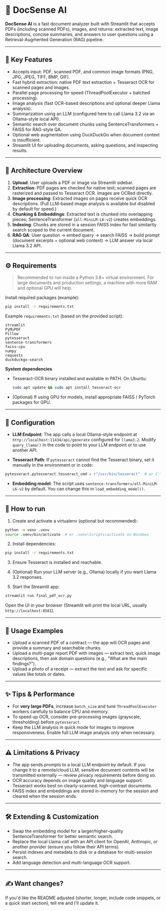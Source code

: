 # 📄 DocSense AI

**DocSense AI** is a fast document analyzer built with Streamlit that accepts PDFs (including scanned PDFs), images, and returns: extracted text, image descriptions, concise summaries, and answers to user questions using a Retrieval-Augmented Generation (RAG) pipeline.

---

## 🚀 Key Features

- Accepts input: PDF, scanned PDF, and common image formats (PNG, JPG, JPEG, TIFF, BMP, GIF).
- Fast hybrid extraction: native PDF text extraction + Tesseract OCR for scanned pages and images.
- Parallel page processing for speed (ThreadPoolExecutor + batched processing).
- Image analysis (fast OCR-based descriptions and optional deeper Llama analysis).
- Summarization using an LLM (configured here to call Llama 3.2 via an Ollama-style local API).
- Semantic search over document chunks using SentenceTransformers + FAISS for RAG-style QA.
- Optional web augmentation using DuckDuckGo when document context is insufficient.
- Streamlit UI for uploading documents, asking questions, and inspecting results.

---

## 🧩 Architecture Overview

1. **Upload**: User uploads a PDF or image via Streamlit sidebar.
2. **Extraction**: PDF pages are checked for native text; scanned pages are rasterized and passed to Tesseract OCR. Images are OCRed directly.
3. **Image processing**: Extracted images on pages receive quick OCR descriptions. (Full LLM-based image analysis is available but disabled by default for speed.)
4. **Chunking & Embeddings**: Extracted text is chunked into overlapping pieces; SentenceTransformer (`all-MiniLM-L6-v2`) creates embeddings.
5. **Indexing**: Chunks are stored in a session FAISS index for fast similarity search scoped to the current document.
6. **RAG QA**: User question → embed query → search FAISS → build prompt (document excerpts + optional web context) → LLM answer via local Llama 3.2 API.

---

## ⚙️ Requirements

> Recommended to run inside a Python 3.8+ virtual environment. For large documents and production settings, a machine with more RAM and optional GPU will help.

Install required packages (example):

```bash
pip install -r requirements.txt
```

Example `requirements.txt` (based on the provided script):

```
streamlit
PyMuPDF
Pillow
pytesseract
sentence-transformers
faiss-cpu
numpy
requests
duckduckgo-search
```

**System dependencies**
- Tesseract-OCR binary installed and available in PATH. On Ubuntu:
  ```bash
  sudo apt update && sudo apt install tesseract-ocr
  ```
- (Optional) If using GPU for models, install appropriate FAISS / PyTorch packages for GPU.

---

## 🔧 Configuration

- **LLM Endpoint**: The app calls a local Ollama-style endpoint at `http://localhost:11434/api/generate` configured for `llama3.2`. Modify `query_llama()` in the code to point to your LLM endpoint or to use another API.

- **Tesseract Path**: If `pytesseract` cannot find the Tesseract binary, set it manually in the environment or in code:

```python
pytesseract.pytesseract.tesseract_cmd = r"/usr/bin/tesseract"  # or C:\Program Files\Tesseract-OCR\tesseract.exe
```

- **Embedding model**: The script uses `sentence-transformers/all-MiniLM-L6-v2` by default. You can change this in `load_embedding_model()`.

---

## 🧭 How to run

1. Create and activate a virtualenv (optional but recommended):

```bash
python -m venv .venv
source .venv/bin/activate  # or .venv\Scripts\activate on Windows
```

2. Install dependencies:

```bash
pip install -r requirements.txt
```

3. Ensure Tesseract is installed and reachable.

4. (Optional) Run your LLM server (e.g., Ollama) locally if you want Llama 3.2 responses.

5. Start the Streamlit app:

```bash
streamlit run final_pdf_ocr.py
```

Open the UI in your browser (Streamlit will print the local URL, usually `http://localhost:8501`).

---

## 🧪 Usage Examples

- Upload a scanned PDF of a contract — the app will OCR pages and provide a summary and searchable chunks.
- Upload a multi-page report PDF with images — extract text, quick image descriptions, then ask domain questions (e.g., "What are the main findings?").
- Upload a photo of a receipt — extract the text and ask for specific values like totals or dates.

---

## ✨ Tips & Performance

- For **very large PDFs**, increase `batch_size` and tune `ThreadPoolExecutor` workers carefully to balance CPU and memory.
- To speed up OCR, consider pre-processing images (grayscale, thresholding) before `pytesseract`.
- Keep the LLM analysis in quick mode for images to improve responsiveness. Enable full LLM image analysis only when necessary.

---

## ⚠️ Limitations & Privacy

- The app sends prompts to a local LLM endpoint by default. If you change it to a remote/cloud LLM, sensitive document contents will be transmitted externally — review privacy requirements before doing so.
- OCR accuracy depends on image quality and language support. Tesseract works best on clearly-scanned, high-contrast documents.
- FAISS index and embeddings are stored in-memory for the session and cleared when the session ends.

---

## 🛠️ Extending & Customization

- Swap the embedding model for a larger/higher-quality SentenceTransformer for better semantic search.
- Replace the local Llama call with an API client for OpenAI, Anthropic, or another provider (ensure you follow their API terms).
- Persist indexes and metadata to disk or a database for multi-session search.
- Add language detection and multi-language OCR support.

---

## ✍️ Want changes?
If you'd like the README adjusted (shorter, longer, include code snippets, or a quick start section), tell me and I'll update it.

